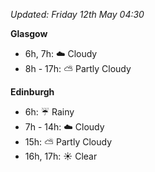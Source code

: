 *Updated: Friday 12th May 04:30*

**Glasgow**

* 6h, 7h: :cloud: Cloudy
* 8h - 17h: :partly_sunny: Partly Cloudy

**Edinburgh**

* 6h: :umbrella: Rainy
* 7h - 14h: :cloud: Cloudy
* 15h: :partly_sunny: Partly Cloudy
* 16h, 17h: :sunny: Clear
